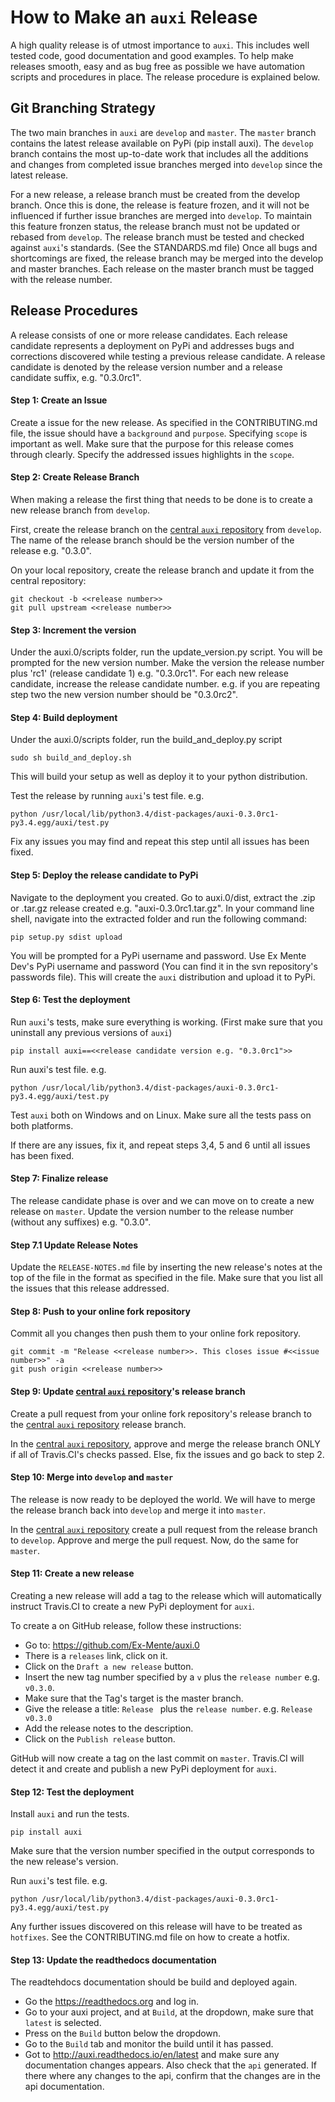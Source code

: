 # How to Make an `auxi` Release

A high quality release is of utmost importance to `auxi`. This includes well tested code, good documentation and good examples. To help make releases smooth, easy and as bug free as possible we have automation scripts and procedures in place. The release procedure is explained below.


## Git Branching Strategy
The two main branches in `auxi` are `develop` and `master`. The `master` branch contains the latest release available on PyPi (pip install auxi). The `develop` branch contains the most up-to-date work that includes all the additions and changes from completed issue branches merged into `develop` since the latest release.

For a new release, a release branch must be created from the develop branch. Once this is done, the release is feature frozen, and it will not be influenced if further issue branches are merged into `develop`. To maintain this feature fronzen status, the release branch must not be updated or rebased from `develop`. The release branch must be tested and checked against `auxi`'s standards. (See the STANDARDS.md file) Once all bugs and shortcomings are fixed, the release branch may be merged into the develop and master branches. Each release on the master branch must be tagged with the release number.


## Release Procedures
A release consists of one or more release candidates. Each release candidate represents a deployment on PyPi and addresses bugs and corrections discovered while testing a previous release candidate. A release candidate is denoted by the release version number and a release candidate suffix, e.g. "0.3.0rc1".

#### Step 1: Create an Issue
Create a issue for the new release. As specified in the CONTRIBUTING.md file, the issue should have a `background` and `purpose`. Specifying `scope` is important as well. Make sure that the purpose for this release comes through clearly. Specify the addressed issues highlights in the `scope`.

#### Step 2: Create Release Branch
When making a release the first thing that needs to be done is to create a new release branch from `develop`.

First, create the release branch on the [central `auxi` repository](https://github.com/Ex-Mente/auxi.0) from `develop`.
The name of the release branch should be the version number of the release e.g. "0.3.0".

On your local repository, create the release branch and update it from the central repository:

```
git checkout -b <<release number>>
git pull upstream <<release number>>
```


#### Step 3: Increment the version
Under the auxi.0/scripts folder, run the update_version.py script. You will be prompted for the new version number.
Make the version the release number plus 'rc1' (release candidate 1) e.g. "0.3.0rc1". For each new release candidate, increase the release candidate number. e.g. if you are repeating step two the new version number should be "0.3.0rc2".

#### Step 4: Build deployment
Under the auxi.0/scripts folder, run the build_and_deploy.py script

```
sudo sh build_and_deploy.sh
```

This will build your setup as well as deploy it to your python distribution.

Test the release by running `auxi`'s test file. e.g.

```
python /usr/local/lib/python3.4/dist-packages/auxi-0.3.0rc1-py3.4.egg/auxi/test.py
```

Fix any issues you may find and repeat this step until all issues has been fixed.

#### Step 5: Deploy the release candidate to PyPi
Navigate to the deployment you created. Go to auxi.0/dist, extract the .zip or .tar.gz release created e.g. "auxi-0.3.0rc1.tar.gz".
In your command line shell, navigate into the extracted folder and run the following command:

```
pip setup.py sdist upload
```

You will be prompted for a PyPi username and password. Use Ex Mente Dev's PyPi username and password (You can find it in the svn repository's passwords file). This will create the `auxi` distribution and upload it to PyPi.

#### Step 6: Test the deployment
Run `auxi`'s tests, make sure everything is working. (First make sure that you uninstall any previous versions of `auxi`)

```
pip install auxi==<<release candidate version e.g. "0.3.0rc1">>
```

Run auxi's test file. e.g.
```
python /usr/local/lib/python3.4/dist-packages/auxi-0.3.0rc1-py3.4.egg/auxi/test.py
```

Test `auxi` both on Windows and on Linux. Make sure all the tests pass on both platforms.

If there are any issues, fix it, and repeat steps 3,4, 5 and 6 until all issues has been fixed.

#### Step 7: Finalize release
The release candidate phase is over and we can move on to create a new release on `master`. Update the version number to the release number (without any suffixes) e.g. "0.3.0".

#### Step 7.1 Update Release Notes
Update the `RELEASE-NOTES.md` file by inserting the new release's notes at the top of the file in the format as specified in the file. Make sure that you list all the issues that this release addressed.

#### Step 8: Push to your online fork repository
Commit all you changes then push them to your online fork repository.

```
git commit -m "Release <<release number>>. This closes issue #<<issue number>>" -a
git push origin <<release number>>
```

#### Step 9: Update [central `auxi` repository](https://github.com/Ex-Mente/auxi.0)'s release branch
Create a pull request from your online fork repository's release branch to the [central `auxi` repository](https://github.com/Ex-Mente/auxi.0) release branch.

In the [central `auxi` repository](https://github.com/Ex-Mente/auxi.0), approve and merge the release branch ONLY if all of Travis.CI's checks passed. Else, fix the issues and go back to step 2.

#### Step 10: Merge into `develop` and `master`
The release is now ready to be deployed the world.  We will have to merge the release branch back into `develop` and merge it into `master`.

In the [central `auxi` repository](https://github.com/Ex-Mente/auxi.0) create a pull request from the release branch to  `develop`. Approve and merge the pull request. Now, do the same for `master`.

#### Step 11: Create a new release
Creating a new release will add a tag to the release which will automatically instruct Travis.CI to create a new PyPi deployment for `auxi`.

To create a on GitHub release, follow these instructions:

* Go to: https://github.com/Ex-Mente/auxi.0
* There is a `releases` link, click on it.
* Click on the `Draft a new release` button.
* Insert the new tag number specified by a `v` plus the `release number` e.g. `v0.3.0`.
* Make sure that the Tag's target is the master branch.
* Give the release a title: `Release ` plus the `release number`. e.g. `Release v0.3.0`
* Add the release notes to the description.
* Click on the `Publish release` button.

GitHub will now create a tag on the last commit on `master`. Travis.CI will detect it and create and publish a new PyPi deployment for `auxi`.

#### Step 12: Test the deployment
Install `auxi` and run the tests.

```
pip install auxi
```

Make sure that the version number specified in the output corresponds to the new release's version.

Run `auxi`'s test file. e.g.
```
python /usr/local/lib/python3.4/dist-packages/auxi-0.3.0rc1-py3.4.egg/auxi/test.py
```

Any further issues discovered on this release will have to be treated as `hotfixes`. See the CONTRIBUTING.md file on how to create a hotfix.

#### Step 13: Update the readthedocs documentation
The readtehdocs documentation should be build and deployed again.

* Go the https://readthedocs.org and log in.
* Go to your auxi project, and at `Build`, at the dropdown, make sure that `latest` is selected.
* Press on the `Build` button below the dropdown.
* Go to the `Build` tab and monitor the build until it has passed.
* Got to http://auxi.readthedocs.io/en/latest and make sure any documentation changes appears. Also check that the `api` generated. If there where any changes to the api, confirm that the changes are in the api documentation.
